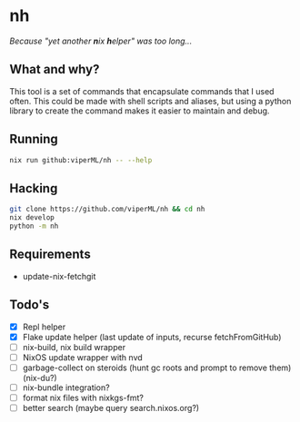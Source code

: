 # nh

_Because "yet another **n**ix **h**elper" was too long..._

## What and why?

This tool is a set of commands that encapsulate commands that I used often.
This could be made with shell scripts and aliases, but using a python library to create the command makes it easier to maintain and debug.

## Running

```bash
nix run github:viperML/nh -- --help
```

## Hacking

```bash
git clone https://github.com/viperML/nh && cd nh
nix develop
python -m nh
```

## Requirements

- update-nix-fetchgit

## Todo's

- [x] Repl helper
- [x] Flake update helper (last update of inputs, recurse fetchFromGitHub)
- [ ] nix-build, nix build wrapper
- [ ] NixOS update wrapper with nvd
- [ ] garbage-collect on steroids (hunt gc roots and prompt to remove them) (nix-du?)
- [ ] nix-bundle integration?
- [ ] format nix files with nixkgs-fmt?
- [ ] better search (maybe query search.nixos.org?)

